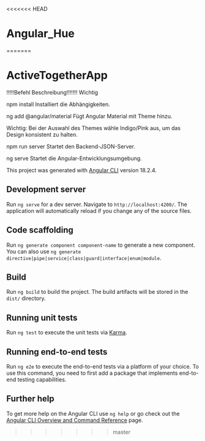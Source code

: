 <<<<<<< HEAD
# Angular_Hue
=======
# ActiveTogetherApp



!!!!!Befehl	Beschreibung!!!!!!!
          Wichtig
          
npm install	Installiert die Abhängigkeiten.

ng add @angular/material	Fügt Angular Material mit Theme hinzu.

Wichtig:
Bei der Auswahl des Themes wähle Indigo/Pink aus, um das Design konsistent zu halten.

npm run server	Startet den Backend-JSON-Server.

ng serve	Startet die Angular-Entwicklungsumgebung.

This project was generated with [Angular CLI](https://github.com/angular/angular-cli) version 18.2.4.


## Development server

Run `ng serve` for a dev server. Navigate to `http://localhost:4200/`. The application will automatically reload if you change any of the source files.

## Code scaffolding

Run `ng generate component component-name` to generate a new component. You can also use `ng generate directive|pipe|service|class|guard|interface|enum|module`.

## Build

Run `ng build` to build the project. The build artifacts will be stored in the `dist/` directory.

## Running unit tests

Run `ng test` to execute the unit tests via [Karma](https://karma-runner.github.io).

## Running end-to-end tests

Run `ng e2e` to execute the end-to-end tests via a platform of your choice. To use this command, you need to first add a package that implements end-to-end testing capabilities.

## Further help

To get more help on the Angular CLI use `ng help` or go check out the [Angular CLI Overview and Command Reference](https://angular.dev/tools/cli) page.
>>>>>>> master
